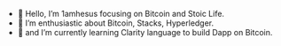 - 👋 Hello, I’m 1amhesus focusing on Bitcoin and Stoic Life.
- 👀 I’m enthusiastic about Bitcoin, Stacks, Hyperledger.
- 🌱 and I’m currently learning Clarity language to build Dapp on Bitcoin.

<!---
1amhesus/1amhesus is a ✨ special ✨ repository because its `README.md` (this file) appears on your GitHub profile.
You can click the Preview link to take a look at your changes.
--->
